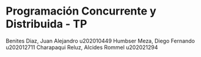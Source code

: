 # Programación Concurrente y Distribuida - TP
Benites Diaz, Juan Alejandro          u202010449 
Humbser Meza, Diego Fernando          u202012711 
Charapaqui Reluz, Alcides Rommel      u202021294 
